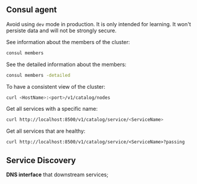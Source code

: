 ## Consul agent
Avoid using `dev` mode in production. It is only intended for learning. It won't persiste data and will not 
be strongly secure.

See information about the members of the cluster:
```sh
consul members
```

See the detailed information about the members:
```sh
consul members -detailed
```

To have a consistent view of the cluster:
```sh
curl <HostName>:<port>/v1/catalog/nodes
```

Get all services with a specific name:
```sh
curl http://localhost:8500/v1/catalog/service/<ServiceName>
```

Get all services that are healthy:
```
curl http://localhost:8500/v1/catalog/service/<ServiceName>?passing
```

## Service Discovery
**DNS interface** that downstream services; 
